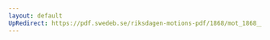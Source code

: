 ```yaml
---
layout: default
UpRedirect: https://pdf.swedeb.se/riksdagen-motions-pdf/1868/mot_1868__ak__00031.pdf
---
```


